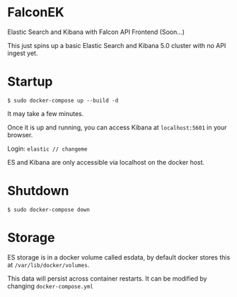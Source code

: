 # FalconEK

Elastic Search and Kibana with Falcon API Frontend (Soon...)

This just spins up a basic Elastic Search and Kibana 5.0 cluster with no API ingest yet.

# Startup

`$ sudo docker-compose up --build -d`

It may take a few minutes.

Once it is up and running, you can access Kibana at `localhost:5601` in your browser.

Login: `elastic // changeme`

ES and Kibana are only accessible via localhost on the docker host.

# Shutdown

`$ sudo docker-compose down`

# Storage

ES storage is in a docker volume called esdata, by default docker stores this at `/var/lib/docker/volumes`.

This data will persist across container restarts. It can be modified by changing `docker-compose.yml`
